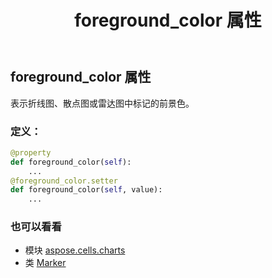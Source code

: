 ﻿---
title: foreground_color 属性
second_title: Aspose.Cells for Python via .NET API 参考资料
description:
type: docs
weight: 70
url: /zh/python-net/aspose.cells.charts/marker/foreground_color/
is_root: false
---
## foreground_color 属性

表示折线图、散点图或雷达图中标记的前景色。
### 定义：
```python
@property
def foreground_color(self):
    ...
@foreground_color.setter
def foreground_color(self, value):
    ...
```

### 也可以看看
* 模块 [aspose.cells.charts](../../)
* 类 [Marker](/cells/zh/python-net/aspose.cells.charts/marker)
